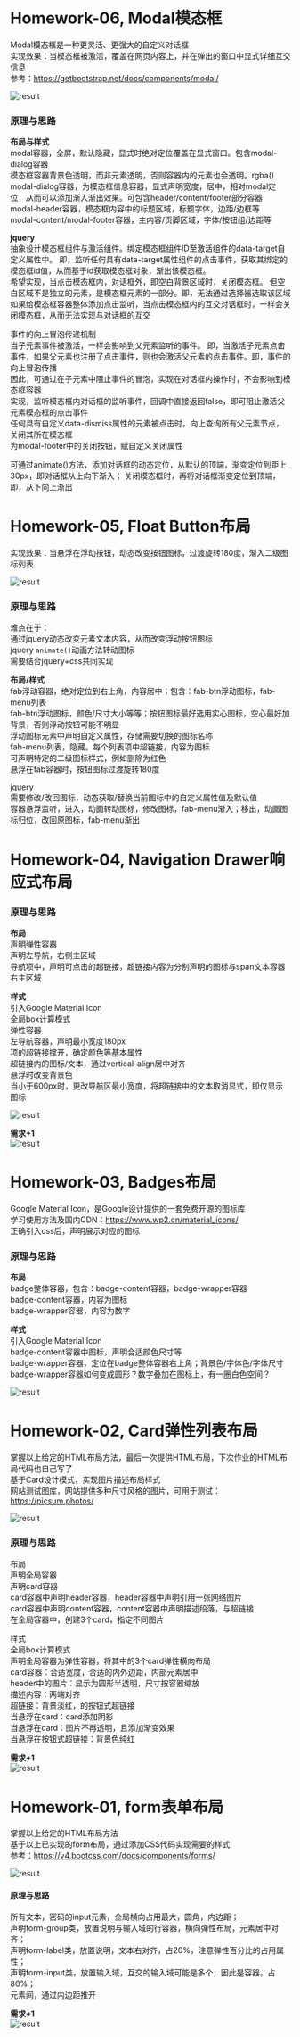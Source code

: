 # Homework-06, Modal模态框
Modal模态框是一种更灵活、更强大的自定义对话框  
实现效果：当模态框被激活，覆盖在网页内容上，并在弹出的窗口中显式详细互交信息  
参考：https://getbootstrap.net/docs/components/modal/  

![result](asserts/modal-01.gif)

### 原理与思路
**布局与样式**  
modal容器，全屏，默认隐藏，显式时绝对定位覆盖在显式窗口。包含modal-dialog容器  
模态框容器背景色透明，而非元素透明，否则容器内的元素也会透明。rgba()  
modal-dialog容器，为模态框信息容器，显式声明宽度，居中，相对modal定位，从而可以添加渐入渐出效果。可包含header/content/footer部分容器  
modal-header容器，模态框内容中的标题区域，标题字体，边距/边框等  
modal-content/modal-footer容器，主内容/页脚区域，字体/按钮组/边距等  

**jquery**  
抽象设计模态框组件与激活组件。绑定模态框组件ID至激活组件的data-target自定义属性中。
即，监听任何具有data-target属性组件的点击事件，获取其绑定的模态框id值，从而基于id获取模态框对象，渐出该模态框。  
希望实现，当点击模态框内，对话框外，即空白背景区域时，关闭模态框。
但空白区域不是独立的元素，是模态框元素的一部分。即，无法通过选择器选取该区域  
如果给模态框容器整体添加点击监听，当点击模态框内的互交对话框时，一样会关闭模态框，从而无法实现与对话框的互交  

事件的向上冒泡传递机制  
当子元素事件被激活，一样会影响到父元素监听的事件。
即，当激活子元素点击事件，如果父元素也注册了点击事件，则也会激活父元素的点击事件。即，事件的向上冒泡传播  
因此，可通过在子元素中阻止事件的冒泡，实现在对话框内操作时，不会影响到模态框容器  
实现，监听模态框内对话框的监听事件，回调中直接返回false，即可阻止激活父元素模态框的点击事件  
任何具有自定义data-dismiss属性的元素被点击时，向上查询所有父元素节点，关闭其所在模态框  
为modal-footer中的关闭按钮，赋自定义关闭属性  

可通过animate()方法，添加对话框的动态定位，从默认的顶端，渐变定位到距上30px，即对话框从上向下渐入；
关闭模态框时，再将对话框渐变定位到顶端，即，从下向上渐出  

# Homework-05, Float Button布局
实现效果：当悬浮在浮动按钮，动态改变按钮图标，过渡旋转180度，渐入二级图标列表     

![result](./asserts/floatbutton-01.gif)

### 原理与思路
难点在于：  
通过jquery动态改变元素文本内容，从而改变浮动按钮图标  
jquery `animate()`动画方法转动图标  
需要结合jquery+css共同实现  

**布局/样式**  
fab浮动容器，绝对定位到右上角，内容居中；包含：fab-btn浮动图标，fab-menu列表   
fab-btn浮动图标，颜色/尺寸大小等等；按钮图标最好选用实心图标，空心最好加背景，否则浮动按钮可能不明显  
浮动图标元素中声明自定义属性，存储需要切换的图标名称    
fab-menu列表，隐藏。每个列表项中超链接，内容为图标    
可声明特定的二级图标样式，例如删除为红色  
悬浮在fab容器时，按钮图标过渡旋转180度  

jquery  
需要修改/改回图标，动态获取/替换当前图标中的自定义属性值及默认值  
容器悬浮监听，进入，动画转动图标，修改图标，fab-menu渐入；移出，动画图标归位，改回原图标，fab-menu渐出   

# Homework-04, Navigation Drawer响应式布局
### 原理与思路
**布局**   
声明弹性容器      
声明左导航，右侧主区域  
导航项中，声明可点击的超链接，超链接内容为分别声明的图标与span文本容器  
右主区域  

**样式**   
引入Google Material Icon  
全局box计算模式   
弹性容器  
左导航容器，声明最小宽度180px  
项的超链接撑开，确定颜色等基本属性  
超链接内的图标/文本，通过vertical-align居中对齐  
悬浮时改变背景色  
当小于600px时，更改导航区最小宽度，将超链接中的文本取消显式，即仅显示图标  

![result](./asserts/nav-01.gif)

**需求+1**  
![result](./asserts/nav-03.gif)

# Homework-03, Badges布局 
Google Material Icon，是Google设计提供的一套免费开源的图标库  
学习使用方法及国内CDN：https://www.wp2.cn/material_icons/   
正确引入css后，声明展示对应的图标
### 原理与思路
**布局**  
badge整体容器，包含：badge-content容器，badge-wrapper容器  
badge-content容器，内容为图标  
badge-wrapper容器，内容为数字

**样式**  
引入Google Material Icon  
badge-content容器中图标，声明合适颜色尺寸等  
badge-wrapper容器，定位在badge整体容器右上角；背景色/字体色/字体尺寸  
badge-wrapper容器如何变成圆形？数字叠加在图标上，有一圈白色空间？

![result](./asserts/badge-01.PNG)
# Homework-02, Card弹性列表布局
掌握以上给定的HTML布局方法，最后一次提供HTML布局，下次作业的HTML布局代码也自己写了   
基于Card设计模式，实现图片描述布局样式      
网站测试图库，网站提供多种尺寸风格的图片，可用于测试：  
https://picsum.photos/  

![result](./asserts/card-02.gif)

### 原理与思路
布局   
声明全局容器   
声明card容器   
card容器中声明header容器，header容器中声明引用一张网络图片   
card容器中声明content容器，content容器中声明描述段落，与超链接   
在全局容器中，创建3个card，指定不同图片   

样式   
全局box计算模式   
声明全局容器为弹性容器，将其中的3个card弹性横向布局   
card容器：合适宽度，合适的内外边距，内部元素居中   
header中的图片：显示为圆形半透明，尺寸按容器缩放   
描述内容：两端对齐   
超链接：背景淡红，的按钮式超链接    
当悬浮在card：card添加阴影   
当悬浮在card：图片不再透明，且添加渐变效果  
当悬浮在按钮式超链接：背景色纯红  

**需求+1**  
![result](./asserts/card-03.gif)

# Homework-01, form表单布局
掌握以上给定的HTML布局方法   
基于以上已实现的form布局，通过添加CSS代码实现需要的样式   
参考：https://v4.bootcss.com/docs/components/forms/   

![result](./asserts/form-01.PNG)

#### 原理与思路
所有文本，密码的input元素，全局横向占用最大，圆角，内边距；   
声明form-group类，放置说明与输入域的行容器，横向弹性布局，元素居中对齐；   
声明form-label类，放置说明，文本右对齐，占20%，注意弹性百分比的占用属性；   
声明form-input类，放置输入域，互交的输入域可能是多个，因此是容器，占80%；   
元素间，通过内边距推开   

**需求+1**  
![result](./asserts/form-03.gif)
